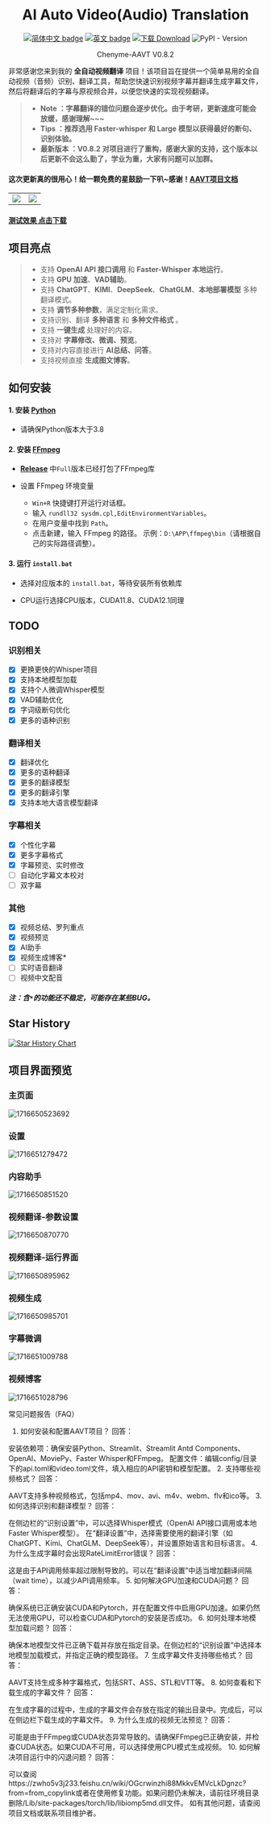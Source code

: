 <div align="center">
  
# AI Auto Video(Audio) Translation 



[![简体中文 badge](https://img.shields.io/badge/%E7%AE%80%E4%BD%93%E4%B8%AD%E6%96%87-Simplified%20Chinese-blue)](./README.md)
[![英文 badge](https://img.shields.io/badge/%E8%8B%B1%E6%96%87-English-blue)](./README-EN.md)
[![下载 Download](https://img.shields.io/github/downloads/Chenyme/Chenyme-AAVT/total.svg?style=flat-square)](https://github.com/Chenyme/Chenyme-AAVT/releases)
![PyPI - Version](https://img.shields.io/pypi/v/AAVT)

Chenyme-AAVT V0.8.2
</div>


非常感谢您来到我的 **全自动视频翻译** 项目！该项目旨在提供一个简单易用的全自动视频（音频）识别、翻译工具，帮助您快速识别视频字幕并翻译生成字幕文件，然后将翻译后的字幕与原视频合并，以便您快速的实现视频翻译。


> - **Note ：字幕翻译的错位问题会逐步优化。由于考研，更新速度可能会放缓，感谢理解~~~**
> - **Tips ：推荐选用 Faster-whisper 和 Large 模型以获得最好的断句、识别体验。**
> - **最新版本 ：V0.8.2 对项目进行了重构，感谢大家的支持，这个版本以后更新不会这么勤了，学业为重，大家有问题可以加群。**

#### 这次更新真的很用心！给一颗免费的星鼓励一下叭~感谢！[AAVT项目文档](https://zwho5v3j233.feishu.cn/wiki/OGcrwinzhi88MkkvEMVcLkDgnzc?from=from_copylink)

<table>
  <tr>
    <td><img src="https://github.com/Chenyme/Chenyme-AAVT/assets/118253778/6641bdc9-02dc-437c-8cc1-160526da162e" /></td>
    <td><img src="https://github.com/Chenyme/Chenyme-AAVT/assets/118253778/b20ddf3c-34c7-460b-bf98-fe66d856c6be" /></td>
  </tr>
</table>

#### [测试效果 点击下载](https://github.com/Chenyme/Chenyme-AAVT/blob/main/public/test_vedio.mp4?raw=true)

## 项目亮点
> *   支持 **OpenAI API 接口调用** 和 **Faster-Whisper 本地运行**。
> *   支持 **GPU 加速**、**VAD辅助**。
> *   支持 **ChatGPT**、**KIMI**、**DeepSeek**、**ChatGLM**、**本地部署模型** 多种翻译模式。
> *   支持 **调节多种参数**，满足定制化需求。
> *   支持识别、翻译 **多种语言** 和 **多种文件格式** 。
> *   支持 **一键生成** 处理好的内容。
> *   支持对 **字幕修改、微调、预览**。
> *   支持对内容直接进行 **AI总结、问答**。
> *   支持视频直接 **生成图文博客**。


## 如何安装

#### 1. 安装 [Python](https://www.python.org/downloads/)

- 请确保Python版本大于3.8

#### 2. 安装 [FFmpeg](https://www.ffmpeg.org/download.html)

- [**Release**](https://github.com/Chenyme/Chenyme-AAVT/releases) 中`Full`版本已经打包了FFmpeg库
 
- 设置 FFmpeg 环境变量
  
  - `Win+R` 快捷键打开运行对话框。
  - 输入 `rundll32 sysdm.cpl,EditEnvironmentVariables`。
  - 在用户变量中找到 `Path`。
  - 点击新建，输入 FFmpeg 的路径。 示例：`D:\APP\ffmpeg\bin`（请根据自己的实际路径调整）。

#### 3. 运行 `install.bat`

- 选择对应版本的 `install.bat`，等待安装所有依赖库
  
- CPU运行选择CPU版本，CUDA11.8、CUDA12.1同理

## TODO


### 识别相关
- [x] 更换更快的Whisper项目
- [x] 支持本地模型加载
- [x] 支持个人微调Whisper模型
- [x] VAD辅助优化
- [x] 字词级断句优化
- [x] 更多的语种识别

### 翻译相关
- [x] 翻译优化
- [x] 更多的语种翻译
- [x] 更多的翻译模型
- [x] 更多的翻译引擎
- [x] 支持本地大语言模型翻译

### 字幕相关
- [x] 个性化字幕
- [x] 更多字幕格式
- [x] 字幕预览、实时修改
- [ ] 自动化字幕文本校对
- [ ] 双字幕

### 其他
- [x] 视频总结、罗列重点
- [x] 视频预览
- [x] AI助手
- [x] 视频生成博客*
- [ ] 实时语音翻译
- [ ] 视频中文配音

##### 注：含`*`的功能还不稳定，可能存在某些BUG。

## Star History

[![Star History Chart](https://api.star-history.com/svg?repos=Chenyme/Chenyme-AAVT&type=Timeline)](https://star-history.com/#Chenyme/Chenyme-AAVT&Timeline)

## 项目界面预览

### 主页面

![1716650523692](https://github.com/Chenyme/Chenyme-AAVT/assets/118253778/17499b5b-7529-40a9-8fa5-3adeb7ff2501)


### 设置

![1716651279472](https://github.com/Chenyme/Chenyme-AAVT/assets/118253778/cf669a85-f844-4e1a-aa3d-09db8d2c24d5)


### 内容助手

![1716650851520](https://github.com/Chenyme/Chenyme-AAVT/assets/118253778/4453d543-7387-44be-95f7-badf33bbb084)


### 视频翻译-参数设置

![1716650870770](https://github.com/Chenyme/Chenyme-AAVT/assets/118253778/ae91cade-5791-4b49-9119-34e863985331)

### 视频翻译-运行界面

![1716650895962](https://github.com/Chenyme/Chenyme-AAVT/assets/118253778/658580c9-2132-4b14-a9fe-b771eec27391)

### 视频生成

![1716650985701](https://github.com/Chenyme/Chenyme-AAVT/assets/118253778/04bdf745-7ece-4c8b-a97b-f779b632dbc3)


### 字幕微调

![1716651009788](https://github.com/Chenyme/Chenyme-AAVT/assets/118253778/33a02ef5-7386-4f34-ba0b-8947f17b78e3)


### 视频博客

![1716651028796](https://github.com/Chenyme/Chenyme-AAVT/assets/118253778/21d3d801-35ce-49d4-9661-c508c61f3ca1)


常见问题报告（FAQ）
1. 如何安装和配置AAVT项目？
回答：

安装依赖项：确保安装Python、Streamlit、Streamlit Antd Components、OpenAI、MoviePy、Faster Whisper和FFmpeg。
配置文件：编辑config/目录下的api.toml和video.toml文件，填入相应的API密钥和模型配置。
2. 支持哪些视频格式？
回答：

AAVT支持多种视频格式，包括mp4、mov、avi、m4v、webm、flv和ico等。
3. 如何选择识别和翻译模型？
回答：

在侧边栏的“识别设置”中，可以选择Whisper模式（OpenAI API接口调用或本地Faster Whisper模型）。
在“翻译设置”中，选择需要使用的翻译引擎（如ChatGPT、Kimi、ChatGLM、DeepSeek等），并设置原始语言和目标语言。
4. 为什么生成字幕时会出现RateLimitError错误？
回答：

这是由于API调用频率超过限制导致的。可以在“翻译设置”中适当增加翻译间隔（wait time），以减少API调用频率。
5. 如何解决GPU加速和CUDA问题？
回答：

确保系统已正确安装CUDA和Pytorch，并在配置文件中启用GPU加速。如果仍然无法使用GPU，可以检查CUDA和Pytorch的安装是否成功。
6. 如何处理本地模型加载问题？
回答：

确保本地模型文件已正确下载并存放在指定目录。在侧边栏的“识别设置”中选择本地模型加载模式，并指定正确的模型路径。
7. 生成字幕文件支持哪些格式？
回答：

AAVT支持生成多种字幕格式，包括SRT、ASS、STL和VTT等。
8. 如何查看和下载生成的字幕文件？
回答：

在生成字幕的过程中，生成的字幕文件会存放在指定的输出目录中。完成后，可以在侧边栏下载生成的字幕文件。
9. 为什么生成的视频无法预览？
回答：

可能是由于FFmpeg或CUDA状态异常导致的。请确保FFmpeg已正确安装，并检查CUDA状态。如果CUDA不可用，可以选择使用CPU模式生成视频。
10. 如何解决项目运行中的闪退问题？
回答：

可以查阅https://zwho5v3j233.feishu.cn/wiki/OGcrwinzhi88MkkvEMVcLkDgnzc?from=from_copylink或者在使用修复功能。如果问题仍未解决，请前往环境目录删除/Lib/site-packages/torch/lib/libiomp5md.dll文件。
如有其他问题，请查阅项目文档或联系项目维护者。